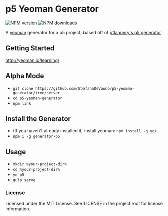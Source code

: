 # p5 Yeoman Generator

[![NPM version](https://img.shields.io/npm/v/generator-p5.svg)](https://www.npmjs.org/package/generator-p5)
[![NPM downloads](https://img.shields.io/npm/dm/generator-p5.svg)](https://npmjs.org/package/generator-p5 "View this project on NPM")

A [yeoman](http://yeoman.io) generator for a p5 project, based off of [pflannery's p5 generator](https://github.com/pflannery/p5-yeoman-generator/blob/master/README.md)

## Getting Started

http://yeoman.io/learning/

## Alpha Mode

  - `git clone https://github.com/StefanoDeVuono/p5-yeoman-generator/tree/server`
  - `cd p5-yeoman-generator`
  - `npm link`

## Install the Generator

- (If you haven't already installed it, install yeoman: `npm install -g yo`).
- `npm i -g generator-p5`

## Usage

- `mkdir %your-project-dir%`
- `cd %your-project-dir%`
- `yo p5`
- `gulp serve`

### License

Licensed under the MIT License. See LICENSE in the project root for license information.
